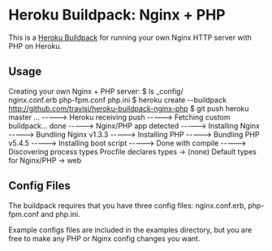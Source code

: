 Heroku Buildpack: Nginx + PHP
=============================

This is a [Heroku Buildpack](http://devcenter.heroku.com/articles/buildpacks) for 
running your own Nginx HTTP server with PHP on Heroku.

Usage
-----

Creating your own Nginx + PHP server:
	$ ls _config/  
	nginx.conf.erb   php-fpm.conf   php.ini
    $ heroku create --buildpack http://github.com/travisj/heroku-buildpack-nginx-php
		$ git push heroku master
		...
		-----> Heroku receiving push
		-----> Fetching custom buildpack... done
		-----> Nginx/PHP app detected
		-----> Installing Nginx
		-----> Bundling Nginx v1.3.3
		-----> Installing PHP
		-----> Bundling PHP v5.4.5
		-----> Installing boot script
		-----> Done with compile
		-----> Discovering process types
		       Procfile declares types     -> (none)
					 Default types for Nginx/PHP -> web

Config Files
------------

The buildpack requires that you have three config files: nginx.conf.erb, php-fpm.conf
and php.ini.

Example configs files are included in the examples directory, but you are free to
make any PHP or Nginx config changes you want.
